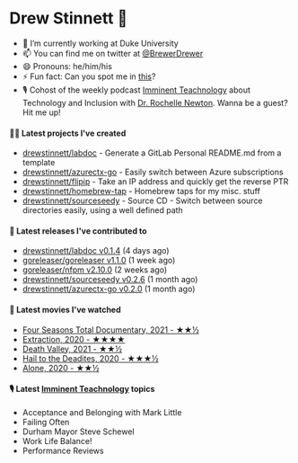 
# Drew Stinnett 👋

- 🔭 I’m currently working at Duke University
- 📫 You can find me on twitter at [@BrewerDrewer](https://twitter.com/BrewerDrewer)
- 😄 Pronouns: he/him/his
- ⚡ Fun fact: Can you spot me in [this](https://www.youtube.com/watch?v=oL9WnB0qHBA)?
- 🎙 Cohost of the weekly podcast [Imminent Teachnology](https://podcast.imminentteachnology.com/) about Technology and Inclusion with [Dr. Rochelle Newton](https://www.linkedin.com/in/drrochellenewton/). Wanna be a guest? Hit me up!

#### 👨‍💻 Latest projects I've created
- [drewstinnett/labdoc](https://github.com/drewstinnett/labdoc) - Generate a GitLab Personal README.md from a template
- [drewstinnett/azurectx-go](https://github.com/drewstinnett/azurectx-go) - Easily switch between Azure subscriptions
- [drewstinnett/flipip](https://github.com/drewstinnett/flipip) - Take an IP address and quickly get the reverse PTR
- [drewstinnett/homebrew-tap](https://github.com/drewstinnett/homebrew-tap) - Homebrew taps for my misc. stuff
- [drewstinnett/sourceseedy](https://github.com/drewstinnett/sourceseedy) - Source CD - Switch between source directories easily, using a well defined path

#### 🚀 Latest releases I've contributed to
- [drewstinnett/labdoc v0.1.4](https://github.com/drewstinnett/labdoc/releases/tag/v0.1.4) (4 days ago)
- [goreleaser/goreleaser v1.1.0](https://github.com/goreleaser/goreleaser/releases/tag/v1.1.0) (1 week ago)
- [goreleaser/nfpm v2.10.0](https://github.com/goreleaser/nfpm/releases/tag/v2.10.0) (2 weeks ago)
- [drewstinnett/sourceseedy v0.2.6](https://github.com/drewstinnett/sourceseedy/releases/tag/v0.2.6) (1 month ago)
- [drewstinnett/azurectx-go v0.2.0](https://github.com/drewstinnett/azurectx-go/releases/tag/v0.2.0) (1 month ago)

#### 🍿 Latest movies I've watched
- [Four Seasons Total Documentary, 2021 - ★★½](https://letterboxd.com/mondodrew/film/four-seasons-total-documentary/)
- [Extraction, 2020 - ★★★★](https://letterboxd.com/mondodrew/film/extraction-2020/1/)
- [Death Valley, 2021 - ★★½](https://letterboxd.com/mondodrew/film/death-valley-2021/)
- [Hail to the Deadites, 2020 - ★★★½](https://letterboxd.com/mondodrew/film/hail-to-the-deadites/)
- [Alone, 2020 - ★★½](https://letterboxd.com/mondodrew/film/alone-2020-11/)

#### 🎙 Latest [Imminent Teachnology](https://podcast.imminentteachnology.com/) topics
- Acceptance and Belonging with Mark Little
- Failing Often
- Durham Mayor Steve Schewel
- Work Life Balance!
- Performance Reviews